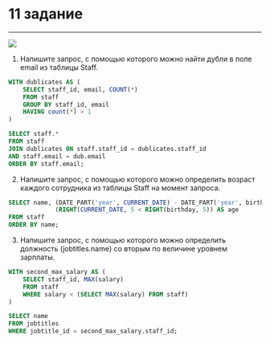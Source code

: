 # 11 задание
---
![](https://edu.tinkoff.ru/files/612e3976-51b4-4aa8-825e-d0d92867aa17)

1. Напишите запрос, с помощью которого можно найти дубли в поле email из таблицы Staff.

```sql
WITH dublicates AS (
	SELECT staff_id, email, COUNT(*)
	FROM staff
	GROUP BY staff_id, email
	HAVING count(*) > 1
)

SELECT staff.*
FROM staff
JOIN dublicates ON staff.staff_id = dublicates.staff_id
AND staff.email = dub.email
ORDER BY staff.email;
```

2. Напишите запрос, с помощью которого можно определить возраст каждого сотрудника из таблицы Staff на момент запроса.

```sql
SELECT name, (DATE_PART('year', CURRENT_DATE) - DATE_PART('year', birthday)) -
			 (RIGHT(CURRENT_DATE, 5 < RIGHT(birthday, 5)) AS age
FROM staff
ORDER BY name;
```

3. Напишите запрос, с помощью которого можно определить должность (jobtitles.name) со вторым по величине уровнем зарплаты.

```sql
WITH second_max_salary AS (
	SELECT staff_id, MAX(salary)
	FROM staff
	WHERE salary < (SELECT MAX(salary) FROM staff)
)

SELECT name
FROM jobtitles
WHERE jobtitle_id = second_max_salary.staff_id;
```
